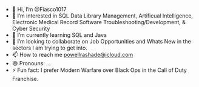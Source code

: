 - 👋 Hi, I’m @Fiasco1017
- 👀 I’m interested in SQL Data Library Management, Artificual Intelligence, Electronic Medical Record Software Troubleshooting/Development, & Cyber Security
- 🌱 I’m currently learning SQL and Java 
- 💞️ I’m looking to collaborate on Job Opportunities and Whats New in the sectors I am trying to get into. 
- 📫 How to reach me powellrashade@icloud.com 
- 😄 Pronouns: ...
- ⚡ Fun fact: I prefer Modern Warfare over Black Ops in the Call of Duty Franchise. 

<!---
Fiasco1017/Fiasco1017 is a ✨ special ✨ repository because its `README.md` (this file) appears on your GitHub profile.
You can click the Preview link to take a look at your changes.
--->
